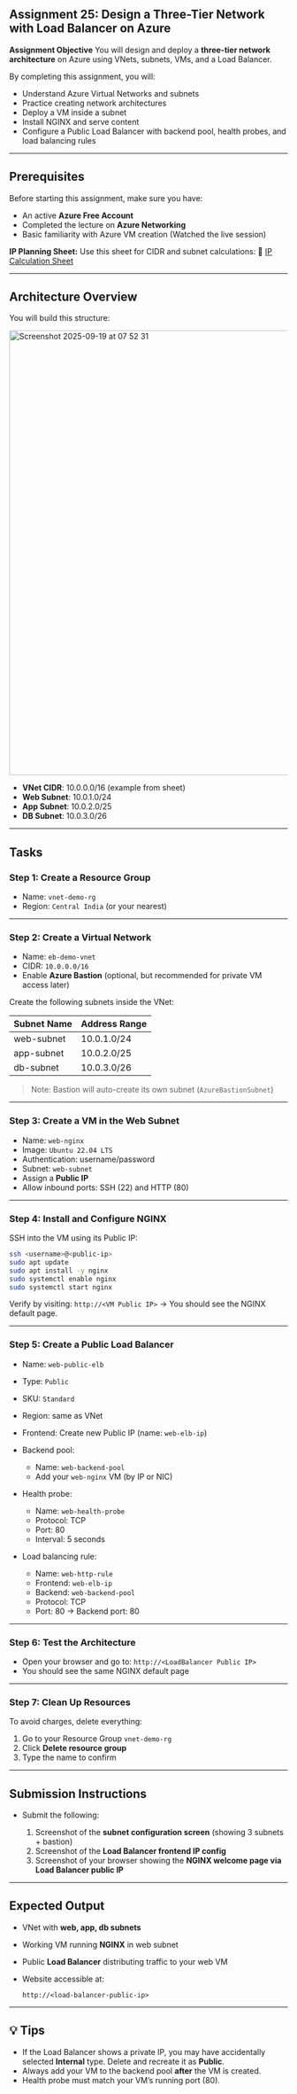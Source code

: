 ## Assignment 25: Design a Three-Tier Network with Load Balancer on Azure

**Assignment Objective**
You will design and deploy a **three-tier network architecture** on Azure using VNets, subnets, VMs, and a Load Balancer.

By completing this assignment, you will:

* Understand Azure Virtual Networks and subnets
* Practice creating network architectures
* Deploy a VM inside a subnet
* Install NGINX and serve content
* Configure a Public Load Balancer with backend pool, health probes, and load balancing rules

---

## Prerequisites

Before starting this assignment, make sure you have:

* An active **Azure Free Account**
* Completed the lecture on **Azure Networking**
* Basic familiarity with Azure VM creation (Watched the live session)

**IP Planning Sheet:**
Use this sheet for CIDR and subnet calculations:
🔗 [IP Calculation Sheet](https://docs.google.com/spreadsheets/d/10aph-_Dd3IfDGn1pK24bjLE6AnY_frwR2GbGjHL04Vk/edit?gid=1623340646#gid=1623340646)

---

## Architecture Overview

You will build this structure:

<img width="1810" height="803" alt="Screenshot 2025-09-19 at 07 52 31" src="https://github.com/user-attachments/assets/2607f40c-6ef0-4be0-bec9-02428cadebe0" />

* **VNet CIDR**: 10.0.0.0/16 (example from sheet)
* **Web Subnet**: 10.0.1.0/24
* **App Subnet**: 10.0.2.0/25
* **DB Subnet**: 10.0.3.0/26

---

## Tasks

### **Step 1: Create a Resource Group**

* Name: `vnet-demo-rg`
* Region: `Central India` (or your nearest)

---

### **Step 2: Create a Virtual Network**

* Name: `eb-demo-vnet`
* CIDR: `10.0.0.0/16`
* Enable **Azure Bastion** (optional, but recommended for private VM access later)

Create the following subnets inside the VNet:

| Subnet Name | Address Range |
| ----------- | ------------- |
| web-subnet  | 10.0.1.0/24   |
| app-subnet  | 10.0.2.0/25   |
| db-subnet   | 10.0.3.0/26   |

> Note: Bastion will auto-create its own subnet (`AzureBastionSubnet`)

---

### **Step 3: Create a VM in the Web Subnet**

* Name: `web-nginx`
* Image: `Ubuntu 22.04 LTS`
* Authentication: username/password
* Subnet: `web-subnet`
* Assign a **Public IP**
* Allow inbound ports: SSH (22) and HTTP (80)

---

### **Step 4: Install and Configure NGINX**

SSH into the VM using its Public IP:

```bash
ssh <username>@<public-ip>
sudo apt update
sudo apt install -y nginx
sudo systemctl enable nginx
sudo systemctl start nginx
```

Verify by visiting:
`http://<VM Public IP>` → You should see the NGINX default page.

---

### **Step 5: Create a Public Load Balancer**

* Name: `web-public-elb`
* Type: `Public`
* SKU: `Standard`
* Region: same as VNet
* Frontend: Create new Public IP (name: `web-elb-ip`)
* Backend pool:

  * Name: `web-backend-pool`
  * Add your `web-nginx` VM (by IP or NIC)
* Health probe:

  * Name: `web-health-probe`
  * Protocol: TCP
  * Port: 80
  * Interval: 5 seconds
* Load balancing rule:

  * Name: `web-http-rule`
  * Frontend: `web-elb-ip`
  * Backend: `web-backend-pool`
  * Protocol: TCP
  * Port: 80 → Backend port: 80

---

### **Step 6: Test the Architecture**

* Open your browser and go to:
  `http://<LoadBalancer Public IP>`
* You should see the same NGINX default page

---

### **Step 7: Clean Up Resources**

To avoid charges, delete everything:

1. Go to your Resource Group `vnet-demo-rg`
2. Click **Delete resource group**
3. Type the name to confirm

---

## Submission Instructions

* Submit the following:

  1. Screenshot of the **subnet configuration screen** (showing 3 subnets + bastion)
  2. Screenshot of the **Load Balancer frontend IP config**
  3. Screenshot of your browser showing the **NGINX welcome page via Load Balancer public IP**

---

## Expected Output

* VNet with **web, app, db subnets**
* Working VM running **NGINX** in web subnet
* Public **Load Balancer** distributing traffic to your web VM
* Website accessible at:

  ```
  http://<load-balancer-public-ip>
  ```

---

## 💡 Tips

* If the Load Balancer shows a private IP, you may have accidentally selected **Internal** type. Delete and recreate it as **Public**.
* Always add your VM to the backend pool **after** the VM is created.
* Health probe must match your VM’s running port (80).
